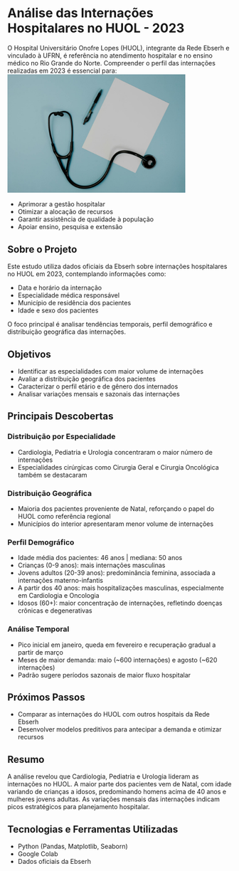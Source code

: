 # Análise das Internações Hospitalares no HUOL - 2023


O Hospital Universitário Onofre Lopes (HUOL), integrante da Rede Ebserh e vinculado à UFRN, é referência no atendimento hospitalar e no ensino médico no Rio Grande do Norte. Compreender o perfil das internações realizadas em 2023 é essencial para:
<img src="Image/fot.jpg" alt="Fotodoprojeto" width="400"/>


- Aprimorar a gestão hospitalar  
- Otimizar a alocação de recursos  
- Garantir assistência de qualidade à população  
- Apoiar ensino, pesquisa e extensão  

## Sobre o Projeto
Este estudo utiliza dados oficiais da Ebserh sobre internações hospitalares no HUOL em 2023, contemplando informações como:

- Data e horário da internação  
- Especialidade médica responsável  
- Município de residência dos pacientes  
- Idade e sexo dos pacientes  

O foco principal é analisar tendências temporais, perfil demográfico e distribuição geográfica das internações.

## Objetivos
- Identificar as especialidades com maior volume de internações  
- Avaliar a distribuição geográfica dos pacientes  
- Caracterizar o perfil etário e de gênero dos internados  
- Analisar variações mensais e sazonais das internações  

## Principais Descobertas

### Distribuição por Especialidade
- Cardiologia, Pediatria e Urologia concentraram o maior número de internações  
- Especialidades cirúrgicas como Cirurgia Geral e Cirurgia Oncológica também se destacaram  

### Distribuição Geográfica
- Maioria dos pacientes proveniente de Natal, reforçando o papel do HUOL como referência regional  
- Municípios do interior apresentaram menor volume de internações  

### Perfil Demográfico
- Idade média dos pacientes: 46 anos | mediana: 50 anos  
- Crianças (0-9 anos): mais internações masculinas  
- Jovens adultos (20-39 anos): predominância feminina, associada a internações materno-infantis  
- A partir dos 40 anos: mais hospitalizações masculinas, especialmente em Cardiologia e Oncologia  
- Idosos (60+): maior concentração de internações, refletindo doenças crônicas e degenerativas  

### Análise Temporal
- Pico inicial em janeiro, queda em fevereiro e recuperação gradual a partir de março  
- Meses de maior demanda: maio (~600 internações) e agosto (~620 internações)  
- Padrão sugere períodos sazonais de maior fluxo hospitalar  

## Próximos Passos
- Comparar as internações do HUOL com outros hospitais da Rede Ebserh  
- Desenvolver modelos preditivos para antecipar a demanda e otimizar recursos  

## Resumo
A análise revelou que Cardiologia, Pediatria e Urologia lideram as internações no HUOL. A maior parte dos pacientes vem de Natal, com idade variando de crianças a idosos, predominando homens acima de 40 anos e mulheres jovens adultas. As variações mensais das internações indicam picos estratégicos para planejamento hospitalar.

## Tecnologias e Ferramentas Utilizadas
- Python (Pandas, Matplotlib, Seaborn)  
- Google Colab  
- Dados oficiais da Ebserh  


